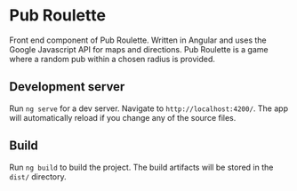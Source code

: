 # Pub Roulette

Front end component of Pub Roulette. Written in Angular and uses the Google Javascript API for maps and directions.
Pub Roulette is a game where a random pub within a chosen radius is provided.

## Development server

Run `ng serve` for a dev server. Navigate to `http://localhost:4200/`. The app will automatically reload if you change any of the source files.

## Build

Run `ng build` to build the project. The build artifacts will be stored in the `dist/` directory.

